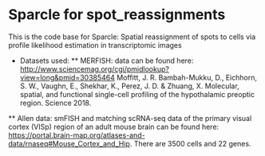 # Sparcle for spot_reassignments
This is the code base for Sparcle: Spatial reassignment of spots to cells via profile likelihood estimation in transcriptomic images
* Datasets used:
** MERFISH: data can be found here: http://www.sciencemag.org/cgi/pmidlookup?view=long&pmid=30385464
Moffitt, J. R. Bambah-Mukku, D., Eichhorn, S. W., Vaughn, E., Shekhar, K., Perez, J. D. & Zhuang, X. Molecular, spatial, and functional single-cell profiling of the hypothalamic preoptic region. Science 2018.

** Allen data: smFISH and matching scRNA-seq data of the primary visual cortex (VISp) region of an adult mouse brain can be found here: https://portal.brain-map.org/atlases-and-data/rnaseq#Mouse_Cortex_and_Hip. There are 3500 cells and 22 genes. 
